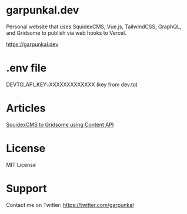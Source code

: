# garpunkal.dev

Personal website that uses SquidexCMS, Vue.js, TailwindCSS, GraphQL, and Gridsome to publish via web hooks to Vercel.

https://garpunkal.dev

# .env file
DEVTO_API_KEY=XXXXXXXXXXXXX (key from dev.to)

# Articles
[SquidexCMS to Gridsome using Content API](https://dev.to/garpunkal/squidexcms-to-gridsome-1p40)
 
# License 
MIT License 

# Support
Contact me on Twitter: https://twitter.com/garpunkal

